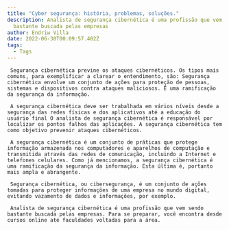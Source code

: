 ```yaml
---
title: "Cyber ​​segurança: história, problemas, soluções."
description: Analista de segurança cibernética é uma profissão que vem sendo
  bastante buscada pelas empresas
author: Endriw Villa
date: 2022-06-30T00:09:57.402Z
tags:
  - Tags
---
```

     

     Segurança cibernética previne os ataques cibernéticos. Os tipos mais comuns, para exemplificar a clarear o entendimento, são: Segurança cibernética envolve um conjunto de ações para proteção de pessoas, sistemas e dispositivos contra ataques maliciosos. É uma ramificação da segurança da informação.

     A segurança cibernética deve ser trabalhada em vários níveis desde a segurança das redes físicas e dos aplicativos até a educação do usuário final O analista de segurança cibernética é responsável por localizar os pontos falhos das aplicações. A segurança cibernética tem como objetivo prevenir ataques cibernéticos.

     A segurança cibernética é um conjunto de práticas que protege informação armazenada nos computadores e aparelhos de computação e transmitida através das redes de comunicação, incluindo a Internet e telefones celulares. Como já mencionamos, a segurança cibernética é uma ramificação da segurança da informação. Esta última é, portanto mais ampla e abrangente.

     Segurança cibernética, ou cibersegurança, é um conjunto de ações tomadas para proteger informações de uma empresa no mundo digital, evitando vazamento de dados e informações, por exemplo.

     Analista de segurança cibernética é uma profissão que vem sendo bastante buscada pelas empresas. Para se preparar, você encontra desde cursos online até faculdades voltadas para a área.